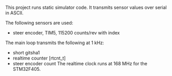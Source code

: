 This project runs static simulator code. It transmits sensor values over serial
in ASCII.

The following sensors are used:
 - steer encoder, TIM5, 115200 counts/rev with index

The main loop transmits the following at 1 kHz:
 - short gitsha1
 - realtime counter [rtcnt_t]
 - steer encoder count
The realtime clock runs at 168 MHz for the STM32F405.
